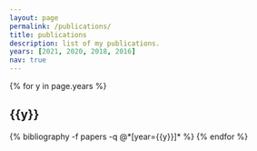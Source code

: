 ```yaml
---
layout: page
permalink: /publications/
title: publications
description: list of my publications.
years: [2021, 2020, 2018, 2016]
nav: true
---
```


<div class="publications">

{% for y in page.years %}
  <h2 class="year">{{y}}</h2>
  {% bibliography -f papers -q @*[year={{y}}]* %}
{% endfor %}

</div>
